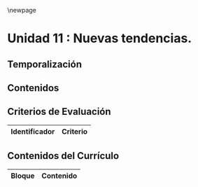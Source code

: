 \newpage

# Unidad 11 : Nuevas tendencias. 

## Temporalización

## Contenidos 


## Criterios de Evaluación 

| Identificador | Criterio  |
| -: |-----------|

## Contenidos del Currículo

| Bloque | Contenido | 
| -: | --------------|